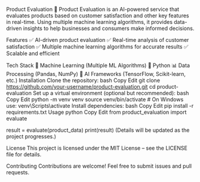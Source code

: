 Product Evaluation
🚀 Product Evaluation is an AI-powered service that evaluates products based on customer satisfaction and other key features in real-time. Using multiple machine learning algorithms, it provides data-driven insights to help businesses and consumers make informed decisions.

Features
✅ AI-driven product evaluation
✅ Real-time analysis of customer satisfaction
✅ Multiple machine learning algorithms for accurate results
✅ Scalable and efficient

Tech Stack
🧠 Machine Learning (Multiple ML Algorithms)
🐍 Python
📊 Data Processing (Pandas, NumPy)
🤖 AI Frameworks (TensorFlow, Scikit-learn, etc.)
Installation
Clone the repository:
bash
Copy
Edit
git clone https://github.com/your-username/product-evaluation.git
cd product-evaluation
Set up a virtual environment (optional but recommended):
bash
Copy
Edit
python -m venv venv
source venv/bin/activate  # On Windows use: venv\Scripts\activate
Install dependencies:
bash
Copy
Edit
pip install -r requirements.txt
Usage
python
Copy
Edit
from product_evaluation import evaluate

result = evaluate(product_data)
print(result)
(Details will be updated as the project progresses.)

License
This project is licensed under the MIT License – see the LICENSE file for details.

Contributing
Contributions are welcome! Feel free to submit issues and pull requests.
